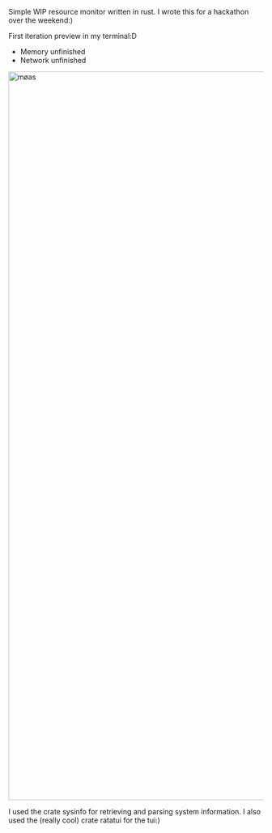 Simple WIP resource monitor written in rust. I wrote this for a hackathon over the weekend:)

First iteration preview in my terminal:D

- Memory unfinished
- Network unfinished

<img width="1440" alt="møas" src="https://github.com/user-attachments/assets/2eb1924f-0081-460a-be30-5919fd74f0d5" />

I used the crate sysinfo for retrieving and parsing system information.
I also used the (really cool) crate ratatui for the tui:)
